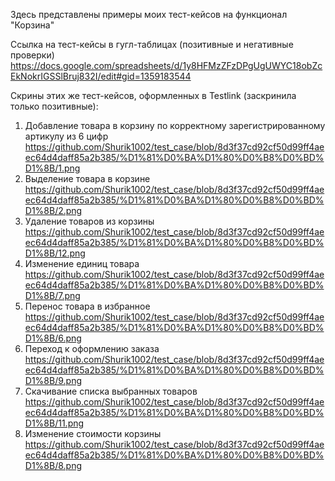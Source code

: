 Здесь представлены примеры моих тест-кейсов на функционал "Корзина"

Ссылка на тест-кейсы в гугл-таблицах (позитивные и негативные проверки) https://docs.google.com/spreadsheets/d/1y8HFMzZFzDPgUgUWYC18obZcEkNokrIGSSlBruj832I/edit#gid=1359183544                          

Скрины этих же тест-кейсов, оформленных в Testlink (заскринила только позитивные):
1. Добавление товара в корзину по корректному зарегистрированному артикулу из 6 цифр https://github.com/Shurik1002/test_case/blob/8d3f37cd92cf50d99ff4aeec64d4daff85a2b385/%D1%81%D0%BA%D1%80%D0%B8%D0%BD%D1%8B/1.png
2. Выделение товара в корзине https://github.com/Shurik1002/test_case/blob/8d3f37cd92cf50d99ff4aeec64d4daff85a2b385/%D1%81%D0%BA%D1%80%D0%B8%D0%BD%D1%8B/2.png
3. Удаление товаров из корзины https://github.com/Shurik1002/test_case/blob/8d3f37cd92cf50d99ff4aeec64d4daff85a2b385/%D1%81%D0%BA%D1%80%D0%B8%D0%BD%D1%8B/12.png
4. Изменение единиц товара https://github.com/Shurik1002/test_case/blob/8d3f37cd92cf50d99ff4aeec64d4daff85a2b385/%D1%81%D0%BA%D1%80%D0%B8%D0%BD%D1%8B/7.png
5. Перенос товара в избранное https://github.com/Shurik1002/test_case/blob/8d3f37cd92cf50d99ff4aeec64d4daff85a2b385/%D1%81%D0%BA%D1%80%D0%B8%D0%BD%D1%8B/6.png
6. Переход к оформлению заказа https://github.com/Shurik1002/test_case/blob/8d3f37cd92cf50d99ff4aeec64d4daff85a2b385/%D1%81%D0%BA%D1%80%D0%B8%D0%BD%D1%8B/9.png
7. Скачивание списка выбранных товаров https://github.com/Shurik1002/test_case/blob/8d3f37cd92cf50d99ff4aeec64d4daff85a2b385/%D1%81%D0%BA%D1%80%D0%B8%D0%BD%D1%8B/11.png
8. Изменение стоимости корзины https://github.com/Shurik1002/test_case/blob/8d3f37cd92cf50d99ff4aeec64d4daff85a2b385/%D1%81%D0%BA%D1%80%D0%B8%D0%BD%D1%8B/8.png
